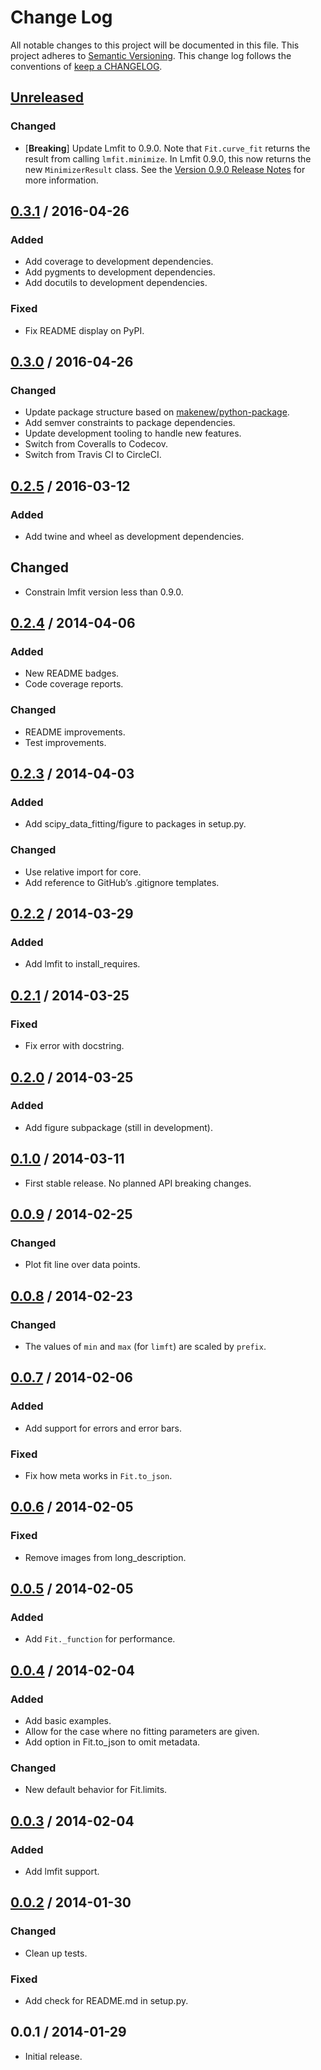 # Change Log

All notable changes to this project will be documented in this file.
This project adheres to [Semantic Versioning](http://semver.org/).
This change log follows the conventions of
[keep a CHANGELOG](http://keepachangelog.com/).

## [Unreleased][Unreleased]

### Changed

- [**Breaking**] Update Lmfit to 0.9.0.
  Note that `Fit.curve_fit` returns the result from calling `lmfit.minimize`.
  In Lmfit 0.9.0, this now returns the new `MinimizerResult` class.
  See the [Version 0.9.0 Release Notes] for more information.

[Version 0.9.0 Release Notes]: https://lmfit.github.io/lmfit-py/whatsnew.html#whatsnew-090-label

## [0.3.1] / 2016-04-26

### Added

- Add coverage to development dependencies.
- Add pygments to development dependencies.
- Add docutils to development dependencies.

### Fixed

- Fix README display on PyPI.

## [0.3.0] / 2016-04-26

### Changed

- Update package structure based on [makenew/python-package].
- Add semver constraints to package dependencies.
- Update development tooling to handle new features.
- Switch from Coveralls to Codecov.
- Switch from Travis CI to CircleCI.

[makenew/python-package]: https://github.com/makenew/python-package

## [0.2.5] / 2016-03-12

### Added

- Add twine and wheel as development dependencies.

## Changed

- Constrain lmfit version less than 0.9.0.

## [0.2.4] / 2014-04-06

### Added

- New README badges.
- Code coverage reports.

### Changed

- README improvements.
- Test improvements.

## [0.2.3] / 2014-04-03

### Added

- Add scipy_data_fitting/figure to packages in setup.py.

### Changed

- Use relative import for core.
- Add reference to GitHub’s .gitignore templates.

## [0.2.2] / 2014-03-29

### Added

- Add lmfit to install_requires.

## [0.2.1] / 2014-03-25

### Fixed

- Fix error with docstring.

## [0.2.0] / 2014-03-25

### Added

- Add figure subpackage (still in development).

## [0.1.0] / 2014-03-11

- First stable release. No planned API breaking changes.

## [0.0.9] / 2014-02-25

### Changed

- Plot fit line over data points.

## [0.0.8] / 2014-02-23

### Changed

- The values of `min` and `max` (for `limft`) are scaled by `prefix`.

## [0.0.7] / 2014-02-06

### Added

- Add support for errors and error bars.

### Fixed

- Fix how meta works in `Fit.to_json`.

## [0.0.6] / 2014-02-05

### Fixed

- Remove images from long_description.

## [0.0.5] / 2014-02-05

### Added

- Add `Fit._function` for performance.

## [0.0.4] / 2014-02-04

### Added

- Add basic examples.
- Allow for the case where no fitting parameters are given.
- Add option in Fit.to_json to omit metadata.

### Changed

- New default behavior for Fit.limits.

## [0.0.3] / 2014-02-04

### Added

- Add lmfit support.

## [0.0.2] / 2014-01-30

### Changed

- Clean up tests.

### Fixed

- Add check for README.md in setup.py.

## 0.0.1 / 2014-01-29

- Initial release.

[Unreleased]: https://github.com/razor-x/scipy-data_fitting/compare/v0.3.1...HEAD
[0.3.1]: https://github.com/razor-x/scipy-data_fitting/compare/v0.3.0...v0.3.1
[0.3.0]: https://github.com/razor-x/scipy-data_fitting/compare/v0.2.5...v0.3.0
[0.2.5]: https://github.com/razor-x/scipy-data_fitting/compare/v0.2.4...v0.2.5
[0.2.4]: https://github.com/razor-x/scipy-data_fitting/compare/v0.2.3...v0.2.4
[0.2.3]: https://github.com/razor-x/scipy-data_fitting/compare/v0.2.2...v0.2.3
[0.2.2]: https://github.com/razor-x/scipy-data_fitting/compare/v0.2.1...v0.2.2
[0.2.1]: https://github.com/razor-x/scipy-data_fitting/compare/v0.2.0...v0.2.1
[0.2.0]: https://github.com/razor-x/scipy-data_fitting/compare/v0.1.0...v0.2.0
[0.1.0]: https://github.com/razor-x/scipy-data_fitting/compare/v0.0.9...v0.1.0
[0.0.9]: https://github.com/razor-x/scipy-data_fitting/compare/v0.0.8...v0.0.9
[0.0.8]: https://github.com/razor-x/scipy-data_fitting/compare/v0.0.7...v0.0.8
[0.0.7]: https://github.com/razor-x/scipy-data_fitting/compare/v0.0.6...v0.0.7
[0.0.6]: https://github.com/razor-x/scipy-data_fitting/compare/v0.0.5...v0.0.6
[0.0.5]: https://github.com/razor-x/scipy-data_fitting/compare/v0.0.4...v0.0.5
[0.0.4]: https://github.com/razor-x/scipy-data_fitting/compare/v0.0.3...v0.0.4
[0.0.3]: https://github.com/razor-x/scipy-data_fitting/compare/v0.0.2...v0.0.3
[0.0.2]: https://github.com/razor-x/scipy-data_fitting/compare/v0.0.1...v0.0.2
